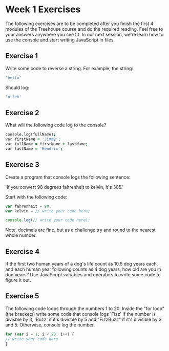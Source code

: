 # Week 1 Exercises
The following exercises are to be completed after you finish the first 4 modules of the Treehouse course and do the required reading. Feel free to your answers anywhere you see fit. In our next session, we're learn how to use the console and start writing JavaScript in files.

## Exercise 1
Write some code to reverse a string. For example, the string:

```js
'hello'
```

Should log:

```js
'olleh'
```

## Exercise 2
What will the following code log to the console?

```j
console.log(fullName);
var firstName = 'Jimmy';
var fullName = firstName + lastName;
var lastName = 'Hendrix';
```

## Exercise 3
Create a program that console logs the following sentence:

'If you convert 98 degrees fahrenheit to kelvin, it's 305.'

Start with the following code:

```js
var fahrenheit = 98;
var kelvin = // write your code here;

console.log(// write your code here);
```

Note, decimals are fine, but as a challenge try and round to the nearest whole number.

## Exercise 4
If the first two human years of a dog's life count as 10.5 dog years each, and each human year following counts as 4 dog years, how old are you in dog years? Use JavaScript variables and operators to write some code to figure it out.

## Exercise 5
The following code loops through the numbers 1 to 20. Inside the "for loop" (the brackets) write some code that console logs 'Fizz' if the number is divisble by 3, 'Buzz' if it's divisble by 5 and "FizzBuzz" if it's divisible by 3 and 5. Otherwise, console log the number.

```js
for (var i = 1; i < 20; i++) {
// write your code here
}
```

